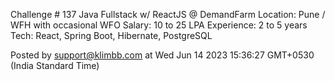 Challenge # 137
Java Fullstack w/ ReactJS @ DemandFarm
Location: Pune / WFH with occasional WFO
Salary: 10 to 25 LPA
Experience: 2 to 5 years
Tech: React, Spring Boot, Hibernate, PostgreSQL


Posted by support@klimbb.com
at Wed Jun 14 2023 15:36:27 GMT+0530 (India Standard Time)
